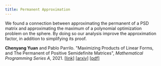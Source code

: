 ```yaml
---
title: Permanent Approximation
---
```


We found a connection between approximating the permanent of a PSD matrix and
approximating the maximum of a polynomial optimization problem on the sphere. By
doing so our analysis improve the approximation factor, in addition to
simplifying its proof.

**Chenyang Yuan** and Pablo Parrilo. "Maximizing Products of Linear Forms, and
The Permanent of Positive Semidefinite Matrices", _Mathematical Programming
Series A_, 2021.
[\[link\]](https://link.springer.com/article/10.1007/s10107-021-01616-3)
[\[arxiv\]](https://arxiv.org/abs/2002.04149)
[\[pdf\]](/assets/pdfs/Yuan-Parrilo2021_Article_MaximizingProductsOfLinearForm.pdf)

